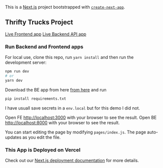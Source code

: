 This is a [Next.js](https://nextjs.org/) project bootstrapped with [`create-next-app`](https://github.com/vercel/next.js/tree/canary/packages/create-next-app).

## Thrifty Trucks Project

[Live Frontend app](https://thrifty-trucks-chariot.vercel.app)
[Live Backend API app](https://thrifty-trucks.herokuapp.com)

### Run Backend and Frontend apps

For local use, clone this repo, run `yarn install` and then run the development server:

```bash
npm run dev
# or
yarn dev
```

Download the BE app from here [from here](https://github.com/mstoniajohn/thrifty-trucks-backend) and run

```bash
pip install requirements.txt
```

I have usuall save secrets in a `env.local` but for this demo I did not.

Open FE [http://localhost:3000](http://localhost:3000) with your browser to see the result.
Open BE [http://localhost:8000](http://localhost:3000) with your browser to see the result.

You can start editing the page by modifying `pages/index.js`. The page auto-updates as you edit the file.

### This App is Deployed on Vercel

Check out our [Next.js deployment documentation](https://nextjs.org/docs/deployment) for more details.
